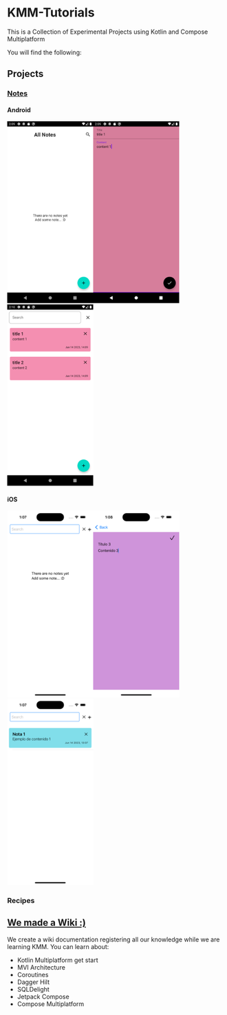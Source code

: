 # KMM-Tutorials
This is a Collection of Experimental Projects using Kotlin and Compose Multiplatform

You will find the following:

## Projects

### [Notes](https://github.com/alexis-tamher-globant/clean-notes/tree/889be2619657b14ec7033c5d65c9419e30567ec6)
#### Android
<img width="200" src="https://github.com/anahisalgado1/KMM-Tutorials/blob/main/images/Note_Android_1.png"><img width="200" src="https://github.com/anahisalgado1/KMM-Tutorials/blob/main/images/Note_Android_2.png"><img width="200" src="https://github.com/anahisalgado1/KMM-Tutorials/blob/main/images/Note_Android_4.png">

#### iOS
<img width="200" src="https://github.com/anahisalgado1/KMM-Tutorials/blob/main/images/NoteIOS_1.png"><img width="200" src="https://github.com/anahisalgado1/KMM-Tutorials/blob/main/images/NoteIOS_3.png"><img width="200" src="https://github.com/anahisalgado1/KMM-Tutorials/blob/main/images/NoteIOS_2.png">

### Recipes

## [We made a Wiki :)](https://github.com/anahisalgado1/KMM-Tutorials/wiki/Home/)
We create a wiki documentation registering all our knowledge while we are learning KMM.
You can learn about:

- Kotlin Multiplatform get start
- MVI Architecture
- Coroutines
- Dagger Hilt
- SQLDelight
- Jetpack Compose
- Compose Multiplatform
